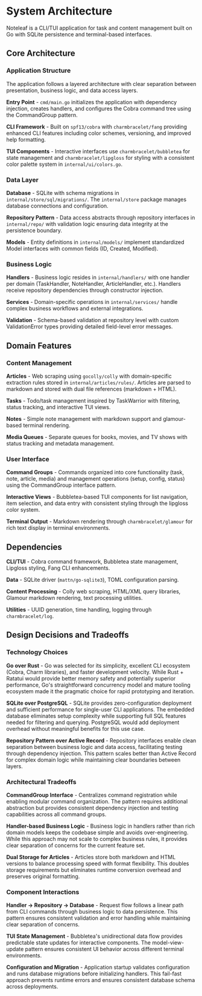 # System Architecture

Noteleaf is a CLI/TUI application for task and content management built on Go with SQLite persistence and terminal-based interfaces.

## Core Architecture

### Application Structure

The application follows a layered architecture with clear separation between presentation, business logic, and data access layers.

**Entry Point** - `cmd/main.go` initializes the application with dependency injection, creates handlers, and configures the Cobra command tree using the CommandGroup pattern.

**CLI Framework** - Built on `spf13/cobra` with `charmbracelet/fang` providing enhanced CLI features including color schemes, versioning, and improved help formatting.

**TUI Components** - Interactive interfaces use `charmbracelet/bubbletea` for state management and `charmbracelet/lipgloss` for styling with a consistent color palette system in `internal/ui/colors.go`.

### Data Layer

**Database** - SQLite with schema migrations in `internal/store/sql/migrations/`. The `internal/store` package manages database connections and configuration.

**Repository Pattern** - Data access abstracts through repository interfaces in `internal/repo/` with validation logic ensuring data integrity at the persistence boundary.

**Models** - Entity definitions in `internal/models/` implement standardized Model interfaces with common fields (ID, Created, Modified).

### Business Logic

**Handlers** - Business logic resides in `internal/handlers/` with one handler per domain (TaskHandler, NoteHandler, ArticleHandler, etc.). Handlers receive repository dependencies through constructor injection.

**Services** - Domain-specific operations in `internal/services/` handle complex business workflows and external integrations.

**Validation** - Schema-based validation at repository level with custom ValidationError types providing detailed field-level error messages.

## Domain Features

### Content Management

**Articles** - Web scraping using `gocolly/colly` with domain-specific extraction rules stored in `internal/articles/rules/`. Articles are parsed to markdown and stored with dual file references (markdown + HTML).

**Tasks** - Todo/task management inspired by TaskWarrior with filtering, status tracking, and interactive TUI views.

**Notes** - Simple note management with markdown support and glamour-based terminal rendering.

**Media Queues** - Separate queues for books, movies, and TV shows with status tracking and metadata management.

### User Interface

**Command Groups** - Commands organized into core functionality (task, note, article, media) and management operations (setup, config, status) using the CommandGroup interface pattern.

**Interactive Views** - Bubbletea-based TUI components for list navigation, item selection, and data entry with consistent styling through the lipgloss color system.

**Terminal Output** - Markdown rendering through `charmbracelet/glamour` for rich text display in terminal environments.

## Dependencies

**CLI/TUI** - Cobra command framework, Bubbletea state management, Lipgloss styling, Fang CLI enhancements.

**Data** - SQLite driver (`mattn/go-sqlite3`), TOML configuration parsing.

**Content Processing** - Colly web scraping, HTML/XML query libraries, Glamour markdown rendering, text processing utilities.

**Utilities** - UUID generation, time handling, logging through `charmbracelet/log`.

## Design Decisions and Tradeoffs

### Technology Choices

**Go over Rust** - Go was selected for its simplicity, excellent CLI ecosystem (Cobra, Charm libraries), and faster development velocity. While Rust + Ratatui would provide better memory safety and potentially superior performance, Go's straightforward concurrency model and mature tooling ecosystem made it the pragmatic choice for rapid prototyping and iteration.

**SQLite over PostgreSQL** - SQLite provides zero-configuration deployment and sufficient performance for single-user CLI applications. The embedded database eliminates setup complexity while supporting full SQL features needed for filtering and querying. PostgreSQL would add deployment overhead without meaningful benefits for this use case.

**Repository Pattern over Active Record** - Repository interfaces enable clean separation between business logic and data access, facilitating testing through dependency injection. This pattern scales better than Active Record for complex domain logic while maintaining clear boundaries between layers.

### Architectural Tradeoffs

**CommandGroup Interface** - Centralizes command registration while enabling modular command organization. The pattern requires additional abstraction but provides consistent dependency injection and testing capabilities across all command groups.

**Handler-based Business Logic** - Business logic in handlers rather than rich domain models keeps the codebase simple and avoids over-engineering. While this approach may not scale to complex business rules, it provides clear separation of concerns for the current feature set.

**Dual Storage for Articles** - Articles store both markdown and HTML versions to balance processing speed with format flexibility. This doubles storage requirements but eliminates runtime conversion overhead and preserves original formatting.

### Component Interactions

**Handler → Repository → Database** - Request flow follows a linear path from CLI commands through business logic to data persistence. This pattern ensures consistent validation and error handling while maintaining clear separation of concerns.

**TUI State Management** - Bubbletea's unidirectional data flow provides predictable state updates for interactive components. The model-view-update pattern ensures consistent UI behavior across different terminal environments.

**Configuration and Migration** - Application startup validates configuration and runs database migrations before initializing handlers. This fail-fast approach prevents runtime errors and ensures consistent database schema across deployments.

